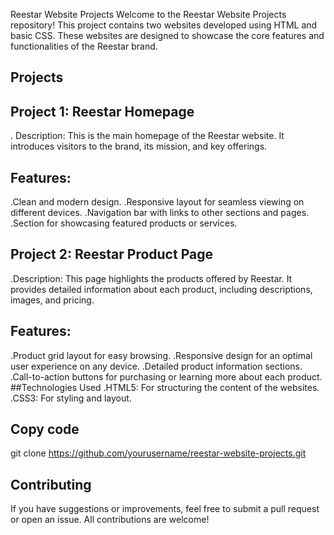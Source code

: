 Reestar Website Projects
Welcome to the Reestar Website Projects repository! This project contains two websites developed using HTML and basic CSS. These websites are designed to showcase the core features and functionalities of the Reestar brand.

## Projects
## Project 1: Reestar Homepage
. Description: This is the main homepage of the Reestar website. It introduces visitors to the brand, its mission, and key offerings.
## Features:
.Clean and modern design.
.Responsive layout for seamless viewing on different devices.
.Navigation bar with links to other sections and pages.
.Section for showcasing featured products or services.
## Project 2: Reestar Product Page
.Description: This page highlights the products offered by Reestar. It provides detailed information about each product, including descriptions, images, and pricing.
## Features:
.Product grid layout for easy browsing.
.Responsive design for an optimal user experience on any device.
.Detailed product information sections.
.Call-to-action buttons for purchasing or learning more about each product.
##Technologies Used
.HTML5: For structuring the content of the websites.
.CSS3: For styling and layout.
## Copy code
git clone https://github.com/yourusername/reestar-website-projects.git

## Contributing
If you have suggestions or improvements, feel free to submit a pull request or open an issue. All contributions are welcome!


